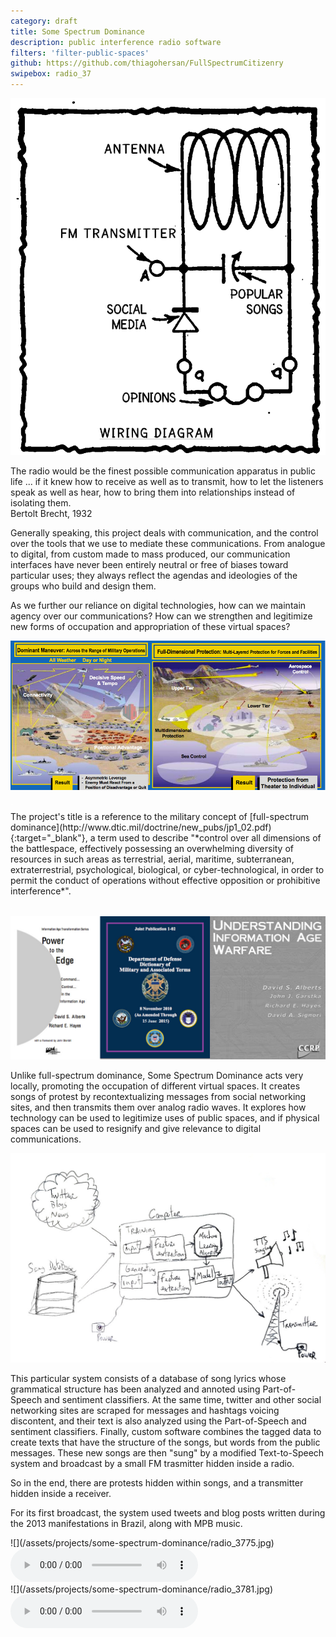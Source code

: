 ```yaml
---
category: draft
title: Some Spectrum Dominance
description: public interference radio software
filters: 'filter-public-spaces'
github: https://github.com/thiagohersan/FullSpectrumCitizenry
swipebox: radio_37
---
```

![](/assets/projects/some-spectrum-dominance/diagram00.png)

<div class="quote">
  The radio would be the finest possible communication apparatus in public life ... if it knew how to receive as well as to transmit, how to let the listeners speak as well as hear, how to bring them into relationships instead of isolating them.<br>
  <span class="quote-author">Bertolt Brecht, 1932</span>
</div>

Generally speaking, this project deals with communication, and the control over the tools that we use to mediate these communications. From analogue to digital, from custom made to mass produced, our communication interfaces have never been entirely neutral or free of biases toward particular uses; they always reflect the agendas and ideologies of the groups who build and design them.

As we further our reliance on digital technologies, how can we maintain agency over our communications? How can we strengthen and legitimize new forms of occupation and appropriation of these virtual spaces?

![](/assets/projects/some-spectrum-dominance/fsd.jpg)

<p style="color:#fff;line-height:0.25;">.</p>
The project's title is a reference to the military concept of [full-spectrum dominance](http://www.dtic.mil/doctrine/new_pubs/jp1_02.pdf){:target="_blank"}, a term used to describe "*control over all dimensions of the battlespace, effectively possessing an overwhelming diversity of resources in such areas as terrestrial, aerial, maritime, subterranean, extraterrestrial, psychological, biological, or cyber-technological, in order to permit the conduct of operations without effective opposition or prohibitive interference*".
<p style="color:#fff;line-height:0.25;">.</p>

![](/assets/projects/some-spectrum-dominance/reports.jpg)

Unlike full-spectrum dominance, Some Spectrum Dominance acts very locally, promoting the occupation of different virtual spaces. It creates songs of protest by recontextualizing messages from social networking sites, and then transmits them over analog radio waves. It explores how technology can be used to legitimize uses of public spaces, and if physical spaces can be used to resignify and give relevance to digital communications.

![](/assets/projects/some-spectrum-dominance/diagram01.jpg)

This particular system consists of a database of song lyrics whose grammatical structure has been analyzed and annoted using Part-of-Speech and sentiment classifiers. At the same time, twitter and other social networking sites are scraped for messages and hashtags voicing discontent, and their text is also analyzed using the Part-of-Speech and sentiment classifiers. Finally, custom software combines the tagged data to create texts that have the structure of the songs, but words from the public messages. These new songs are then "sung" by a modified Text-to-Speech system and broadcast by a small FM trasmitter hidden inside a radio.

So in the end, there are protests hidden within songs, and a transmitter hidden inside a receiver.

For its first broadcast, the system used tweets and blog posts written during the 2013 manifestations in Brazil, along with MPB music.

<div class="img-mp3-container" markdown="1">
  ![](/assets/projects/some-spectrum-dominance/radio_3775.jpg)
  <audio class="audio-player" controls src="/assets/projects/some-spectrum-dominance/tweet.homem.vox.mp3"></audio>
</div>

<div class="img-mp3-container" markdown="1">
  ![](/assets/projects/some-spectrum-dominance/radio_3781.jpg)
  <audio class="audio-player" controls src="/assets/projects/some-spectrum-dominance/tweet.tristeza.vox.mp3"></audio>
</div>
